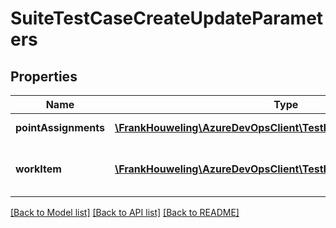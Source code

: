 # SuiteTestCaseCreateUpdateParameters

## Properties
Name | Type | Description | Notes
------------ | ------------- | ------------- | -------------
**pointAssignments** | [**\FrankHouweling\AzureDevOpsClient\TestPlan\Model\Configuration[]**](Configuration.md) | Configurations Ids | [optional] 
**workItem** | [**\FrankHouweling\AzureDevOpsClient\TestPlan\Model\WorkItem**](WorkItem.md) | Id of Test Case to be updated or created | [optional] 

[[Back to Model list]](../README.md#documentation-for-models) [[Back to API list]](../README.md#documentation-for-api-endpoints) [[Back to README]](../README.md)


